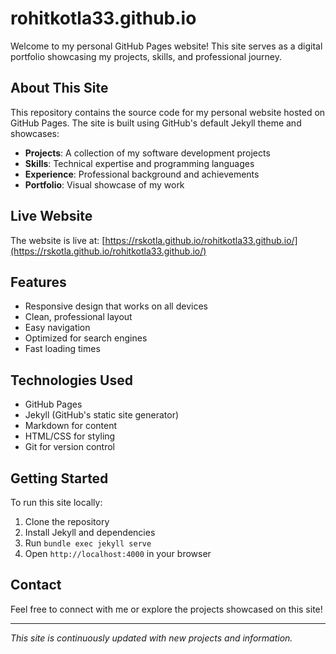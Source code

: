 # rohitkotla33.github.io

Welcome to my personal GitHub Pages website! This site serves as a digital portfolio showcasing my projects, skills, and professional journey.

## About This Site

This repository contains the source code for my personal website hosted on GitHub Pages. The site is built using GitHub's default Jekyll theme and showcases:

- **Projects**: A collection of my software development projects
- **Skills**: Technical expertise and programming languages
- **Experience**: Professional background and achievements
- **Portfolio**: Visual showcase of my work

## Live Website

The website is live at: [https://rskotla.github.io/rohitkotla33.github.io/](https://rskotla.github.io/rohitkotla33.github.io/)

## Features

- Responsive design that works on all devices
- Clean, professional layout
- Easy navigation
- Optimized for search engines
- Fast loading times

## Technologies Used

- GitHub Pages
- Jekyll (GitHub's static site generator)
- Markdown for content
- HTML/CSS for styling
- Git for version control

## Getting Started

To run this site locally:

1. Clone the repository
2. Install Jekyll and dependencies
3. Run `bundle exec jekyll serve`
4. Open `http://localhost:4000` in your browser

## Contact

Feel free to connect with me or explore the projects showcased on this site!

---

*This site is continuously updated with new projects and information.*
